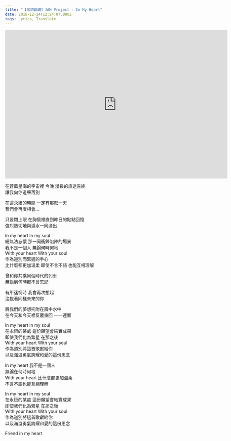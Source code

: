 ```yaml
---
title: "【歌詞翻譯】JAM Project - In My Heart"
date: 2018-12-24T12:24:07.000Z
tags: Lyrics, Translate
---
```


<iframe width="720" height="480" src="https://www.youtube.com/embed/tF45oBJ3wuM" frameborder="0" allow="accelerometer; autoplay; clipboard-write; encrypted-media; gyroscope; picture-in-picture" allowfullscreen></iframe>

在蒼藍星海的宇宙裡 今晚 漫長的旅途告終
<br>讓我向你道聲再別

在這永續的時間 一定有那麼一天
<br>我們會再度相會…

只要閉上眼 在胸懷裡直到昨日的點點回憶
<br>強烈熱切地與淚水一同湧出

In my heart In my soul
<br>總無法忘懷 那一同衝鋒陷陣的場景
<br>我不是一個人 無論何時何地
<br>With your heart With your soul
<br>作為道別而緊握的手心
<br>比什麼都更加溫柔 即使不言不語 也能互相理解

曾和你共乘同個時代的列車
<br>無論到何時都不會忘記

有所迷惘時 我會再次想起
<br>注視著同樣未來的你

將我們的夢想托附在風中水中
<br>在今天和今天裡反覆重回 一一連繫

In my heart In my soul
<br>在永恆的某處 這份願望會結實成果
<br>即使我們化為繁星 在那之後
<br>With your heart With your soul
<br>作為道別將這首歌獻給你
<br>以及滿溢勇氣誇耀和愛的這份思念

In my heart 我不是一個人
<br>無論在何時何地
<br>With your heart 比什麼都更加溫柔
<br>不言不語也能互相理解

In my heart In my soul
<br>在永恆的某處 這份願望會結實成果
<br>即使我們化為繁星 在那之後
<br>With your heart With your soul
<br>作為道別將這首歌獻給你
<br>以及滿溢勇氣誇耀和愛的這份思念

Friend in my heart
